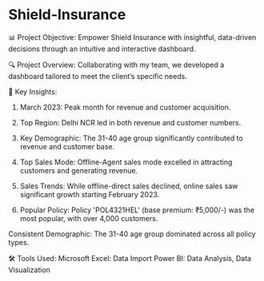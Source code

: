 # Shield-Insurance
📊 Project Objective:
Empower Shield Insurance with insightful, data-driven decisions through an intuitive and interactive dashboard.

🔍 Project Overview:
Collaborating with my team, we developed a dashboard tailored to meet the client’s specific needs.

🌟 Key Insights:
1. March 2023: Peak month for revenue and customer acquisition.

2. Top Region: Delhi NCR led in both revenue and customer numbers.

3. Key Demographic: The 31-40 age group significantly contributed to revenue and customer base.

4. Top Sales Mode: Offline-Agent sales mode excelled in attracting customers and generating revenue.

5. Sales Trends: While offline-direct sales declined, online sales saw significant growth starting February 2023.

6. Popular Policy: Policy 'POL4321HEL' (base premium: ₹5,000/-) was the most popular, with over 4,000 customers.

Consistent Demographic: The 31-40 age group dominated across all policy types.

🛠 Tools Used:
Microsoft Excel: Data Import
Power BI: Data Analysis, Data Visualization
